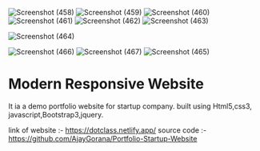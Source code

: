 ![Screenshot (458)](https://user-images.githubusercontent.com/54750602/119833769-02fca280-bf1d-11eb-8902-13d60994f0a7.png)
![Screenshot (459)](https://user-images.githubusercontent.com/54750602/119833818-0c860a80-bf1d-11eb-97ce-e5ceb4879404.png)
![Screenshot (460)](https://user-images.githubusercontent.com/54750602/119833825-0db73780-bf1d-11eb-85fb-e002e03188df.png)
![Screenshot (461)](https://user-images.githubusercontent.com/54750602/119833849-13148200-bf1d-11eb-9e36-ad7946c3e1a4.png)
![Screenshot (462)](https://user-images.githubusercontent.com/54750602/119837940-a1d6ce00-bf20-11eb-935c-02b262e20512.png)
![Screenshot (463)](https://user-images.githubusercontent.com/54750602/119842605-71912e80-bf24-11eb-9eb2-95cff204fdc6.png)

![Screenshot (464)](https://user-images.githubusercontent.com/54750602/119838041-b74bf800-bf20-11eb-9c0e-78abd0a097e9.png)

![Screenshot (466)](https://user-images.githubusercontent.com/54750602/119838172-d054a900-bf20-11eb-846d-7672281e76da.png)
![Screenshot (467)](https://user-images.githubusercontent.com/54750602/119838173-d054a900-bf20-11eb-84b5-b9cc6478a08e.png)
![Screenshot (465)](https://user-images.githubusercontent.com/54750602/119838398-0134de00-bf21-11eb-8757-2bc48a4a209c.png)

# Modern Responsive Website 
It ia a demo portfolio website for startup company. built using Html5,css3, javascript,Bootstrap3,jquery.

link of website :- https://dotclass.netlify.app/
source code :-https://github.com/AjayGorana/Portfolio-Startup-Website
